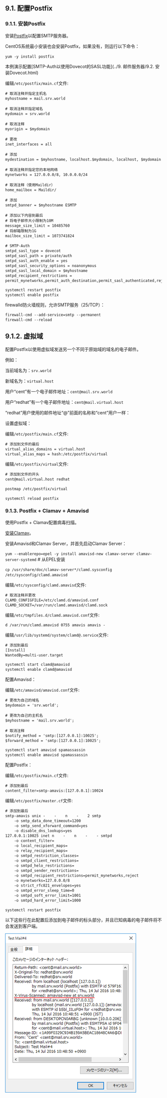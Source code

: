 ## 9.1. 配置Postfix

### 9.1.1. 安装Postfix

安装[Postfix](http://www.postfix.org/)以配置SMTP服务器。

CentOS系统最小安装也会安装Postfix，如果没有，则运行以下命令：

`yum -y install postfix`

本例演示配置[SMTP-Auth以使用Dovecot的SASL功能](../9. 邮件服务器/9.2. 安装Dovecot.html)

编辑`/etc/postfix/main.cf`文件:

```
# 取消注释并指定主机名
myhostname = mail.srv.world

# 取消注释并指定域名
mydomain = srv.world

# 取消注释
myorigin = $mydomain

# 更改
inet_interfaces = all

# 添加
mydestination = $myhostname, localhost.$mydomain, localhost, $mydomain

# 取消注释并指定您的本地网络
mynetworks = 127.0.0.0/8, 10.0.0.0/24

# 取消注释（使用Maildir）
home_mailbox = Maildir/

# 添加
smtpd_banner = $myhostname ESMTP

# 添加以下内容到最后
# 将电子邮件大小限制为10M
message_size_limit = 10485760
# 将邮箱限制为1G
mailbox_size_limit = 1073741824

# SMTP-Auth
smtpd_sasl_type = dovecot
smtpd_sasl_path = private/auth
smtpd_sasl_auth_enable = yes
smtpd_sasl_security_options = noanonymous
smtpd_sasl_local_domain = $myhostname
smtpd_recipient_restrictions = permit_mynetworks,permit_auth_destination,permit_sasl_authenticated,reject
```

```
systemctl restart postfix
systemctl enable postfix
```

firewalld防火墙规则，允许SMTP服务（25/TCP）：

```
firewall-cmd --add-service=smtp --permanent
firewall-cmd --reload
```

## 9.1.2. 虚拟域

配置Postfix以使用虚拟域发送另一个不同于原始域的域名的电子邮件。

例如：

当前域名为：`srv.world`

新域名为：`virtual.host`

用户“cent”有一个电子邮件地址：`cent@mail.srv.world`

用户“redhat”有一个电子邮件地址：`cent@mail.virtual.host`

“redhat”用户使用的邮件地址“@”前面的名称和“cent”用户一样：

设置虚拟域：

编辑`/etc/postfix/main.cf`文件:

```
# 添加到文件的最后
virtual_alias_domains = virtual.host
virtual_alias_maps = hash:/etc/postfix/virtual
```

编辑`/etc/postfix/virtual`文件:

```
# 添加到文件的开头
cent@mail.virtual.host redhat
```

`postmap /etc/postfix/virtual`

`systemctl reload postfix`

### 9.1.3. Postfix + Clamav + Amavisd

使用Postfix + Clamav配置病毒扫描。

[安装Clamav](https://www.server-world.info/en/note?os=CentOS_7&p=clamav)。

安装Amavisd和Clamav Server，并首先启动Clamav Server：

`yum --enablerepo=epel -y install amavisd-new clamav-server clamav-server-systemd` # 从EPEL安装

`cp /usr/share/doc/clamav-server*/clamd.sysconfig /etc/sysconfig/clamd.amavisd`

编辑`/etc/sysconfig/clamd.amavisd`文件:

```
# 取消注释并更改
CLAMD_CONFIGFILE=/etc/clamd.d/amavisd.conf
CLAMD_SOCKET=/var/run/clamd.amavisd/clamd.sock
```

编辑`/etc/tmpfiles.d/clamd.amavisd.conf`文件:

```
d /var/run/clamd.amavisd 0755 amavis amavis -
```

编辑`/usr/lib/systemd/system/clamd@.service`文件:

```
# 添加到最后
[Install]
WantedBy=multi-user.target
```

```
systemctl start clamd@amavisd
systemctl enable clamd@amavisd
```

配置Amavisd：

编辑`/etc/amavisd/amavisd.conf`文件:

```
# 更改为自己的域名
$mydomain = 'srv.world';

# 更改为自己的主机名
$myhostname = 'mail.srv.world';

# 取消注释
$notify_method = 'smtp:[127.0.0.1]:10025';
$forward_method = 'smtp:[127.0.0.1]:10025';
```

```
systemctl start amavisd spamassassin
systemctl enable amavisd spamassassin
```

配置Postfix：

编辑`/etc/postfix/main.cf`文件:

```
# 添加到最后
content_filter=smtp-amavis:[127.0.0.1]:10024
```

编辑`/etc/postfix/master.cf`文件:

```
# 添加到最后
smtp-amavis unix -    -    n    -    2 smtp
    -o smtp_data_done_timeout=1200
    -o smtp_send_xforward_command=yes
    -o disable_dns_lookups=yes
127.0.0.1:10025 inet n    -    n    -    - smtpd
    -o content_filter=
    -o local_recipient_maps=
    -o relay_recipient_maps=
    -o smtpd_restriction_classes=
    -o smtpd_client_restrictions=
    -o smtpd_helo_restrictions=
    -o smtpd_sender_restrictions=
    -o smtpd_recipient_restrictions=permit_mynetworks,reject
    -o mynetworks=127.0.0.0/8
    -o strict_rfc821_envelopes=yes
    -o smtpd_error_sleep_time=0
    -o smtpd_soft_error_limit=1001
    -o smtpd_hard_error_limit=1000
```

`systemctl restart postfix`

以下这些行在此配置后添加到电子邮件的标头部分，并且已知病毒的电子邮件将不会发送到客户端。

![postfix-clamav-amavisd](../Contents/postfix-clamav-amavisd.png)
